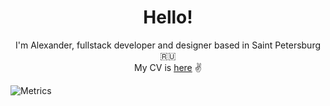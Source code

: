 <h1 align="center">Hello!</h1>

<p align="center">
  I'm Alexander, fullstack developer and designer based in Saint Petersburg 🇷🇺
  <br>
  My CV is <a href="https://github.com/sashafromlibertalia/CV">here</a> ✌️
</p>

![Metrics](https://metrics.lecoq.io/sashafromlibertalia?template=classic&base.header=0&base.community=0&base.metadata=0&isocalendar=1&languages=1&notable=1&isocalendar.duration=half-year&languages.ignored=html%2C%20css%2Cscss%2Cc%2Cc%2B%2B%2Ccplusplus%2Ccmake&languages.limit=5&languages.threshold=0%25&languages.colors=github&languages.sections=most-used&languages.indepth=false&languages.analysis.timeout=15&languages.categories=markup%2C%20programming&languages.recent.categories=markup%2C%20programming&languages.recent.load=300&languages.recent.days=14&notable.from=all&notable.repositories=false&notable.indepth=false&notable.types=commit&config.timezone=Europe%2FMoscow&config.display=large)
